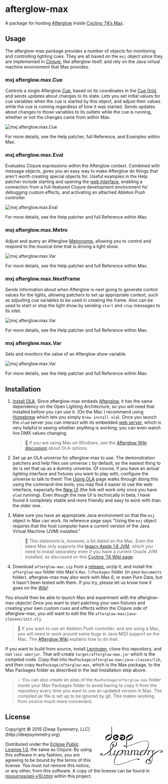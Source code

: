 # afterglow-max

A package for hosting
[Afterglow](https://github.com/brunchboy/afterglow#afterglow) inside
[Cycling ‘74’s Max](https://cycling74.com).

## Usage

The afterglow-max package provides a number of objects for monitoring
and controlling lighting cues. They are all based on the `mxj` object
since they are implemented in [Clojure](http://clojure.org/), like
afterglow itself, and rely on the Java virtual machine environment
that Max provides.

### mxj afterglow.max.Cue

Controls a single Afterglow
[Cue](https://github.com/brunchboy/afterglow/blob/master/doc/cues.adoc#cues),
based on its coordinates in the
[Cue Grid](https://github.com/brunchboy/afterglow/blob/master/doc/cues.adoc#the-cue-grid),
and sends updates about changes to its state. Lets you set initial
values for cue variables when the cue is started by this object, and
adjust their values while the cue is running regardless of how it was
started. Sends updates about changes to those variables to its outlets
while the cue is running, whether or not the changes came from within
Max.

![mxj afterglow.max.Cue](https://raw.githubusercontent.com/brunchboy/afterglow-max/master/doc/assets/Cue.png)

For more details, see the Help patcher, full Reference, and Examples
within Max.

### mxj afterglow.max.Eval

Evaluates Clojure expressions within the Afterglow context. Combined
with message objects, gives you an easy way to make Afterglow do
things that aren't worth creating special objects for. Useful examples
in the Help patcher include starting and opening the
[web interface](https://github.com/brunchboy/afterglow/blob/master/doc/README.adoc#the-embedded-web-interface),
enabling a connection from a full-featured Clojure development
environment for debugging custom effects, and activating an attached
Ableton Push controller.

![mxj afterglow.max.Eval](https://raw.githubusercontent.com/brunchboy/afterglow-max/master/doc/assets/Eval.png)

For more details, see the Help patcher and full Reference within Max.

### mxj afterglow.max.Metro

Adjust and query an Afterglow
[Metronome](https://github.com/brunchboy/afterglow/blob/master/doc/metronomes.adoc#metronomes),
allowing you to control and respond to the musical time that is
driving a light show.

![mxj afterglow.max.Var](https://raw.githubusercontent.com/brunchboy/afterglow-max/master/doc/assets/Metro.png)

For more details, see the Help patcher and full Reference within Max.

### mxj afterglow.max.NextFrame

Sends information about when Afterglow is next going to generate
control values for the lights, allowing patchers to set up appropriate
context, such as adjusting cue variables to be used in creating the
frame. Also can be used to start or stop the light show by sending
`start` and `stop` messages to its inlet.

![mxj afterglow.max.Var](https://raw.githubusercontent.com/brunchboy/afterglow-max/master/doc/assets/NextFrame.png)

For more details, see the Help patcher and full Reference within Max.

### mxj afterglow.max.Var

Sets and monitors the value of an Afterglow show variable.

![mxj afterglow.max.Var](https://raw.githubusercontent.com/brunchboy/afterglow-max/master/doc/assets/Var.png)

For more details, see the Help patcher and full Reference within Max.

## Installation

1. [Install OLA](https://www.openlighting.org/ola/getting-started/downloads/).
   Since afterglow-max embeds
   [Afterglow](https://github.com/brunchboy/afterglow#afterglow), it
   has the same dependency on the Open Lighting Architecture, so you
   will need that installed before you can use it. (On the Mac I
   recommend using [Homebrew](http://brew.sh) which lets you simply
   `brew install ola`). Once you launch the `olad` server you can
   interact with its embedded
   [web server](http://localhost:9090/ola.html), which is very helpful
   in seeing whether anything is working; you can even watch live DMX
   values changing.

   > :wrench: If you are using Max on Windows, see the
   > [Afterglow Wiki discussion](https://github.com/brunchboy/afterglow/wiki/Questions#ola-and-windows)
   > about OLA options.
   
2. Set up an OLA universe for afterglow-max to use. The demonstration
   patchers and help files use universe `1` by default, so the easiest
   thing to do is set that up as a dummy universe. Of course, if you
   have an actual lighting interface and fixtures you want to play
   with, configure the universe to talk to them! The
   [Using OLA](https://www.openlighting.org/ola/getting-started/using-ola/)
   page walks through doing this using the command-line tools; you may
   find it easier to use the web interface, especially the
   [New UI](http://localhost:9090/new/) (the link will work only once
   you have `olad` running). Even though the new UI is technically in
   beta, I have found it completely stable and more friendly and easy
   to work with than the older one.

3. Make sure you have an appropriate Java environment so that the
   `mxj` object in Max can work. Its reference page says &ldquo;Using the
   `mxj` object requires that the host computer have a current version
   of the Java Virtual Machine (JVM) installed.&rdquo;

    > :wrench: This statement is, however, a bit dated on the Mac.
    > Even the latest Max only supports the
    > [legacy Apple 1.6 JVM](http://support.apple.com/kb/dl1572),
    > which you need to install separately even if you have a current
    > Oracle JVM installed, as discussed on this
    > [Cycling ‘74 Wiki page](https://cycling74.com/wiki/index.php?title=Java_on_OS_X_10.9_(and_later)).

4. Download `afterglow-max.zip` from a <a
   href="https://github.com/brunchboy/afterglow-max/releases">release</a>,
   unzip it, and install the `afterglow-max` folder into Max's `Max
   7/Packages` folder (in your `Documents` folder). afterglow-max may
   also work with Max 6, or even Pure Data, but it hasn't been tested
   with them. If you try, please let us know how it goes on the
   [Wiki](https://github.com/brunchboy/afterglow-max/wiki)!

You should then be able to launch Max and experiment with the
afterglow-max objects! Once you want to start patching your own
fixtures and creating your own custom cues and effects within the
Clojure side of afterglow-max, you will want to edit the file
`afterglow-max/java-classes/init.clj`.

> :wrench: If you want to use an Ableton Push controller, and are
> using a Mac, you will need to work around some bugs in Java MIDI
> support on the Mac. The
> [Afterglow Wiki](https://github.com/brunchboy/afterglow/wiki/Questions#midi-from-java-on-the-mac)
> explains how to do that.

If you want to build from source, install
[Leiningen](http://leiningen.org), clone this repository, and run
`lein uberjar`. That will create `target/afterglow-max.jar` which is
the compiled code. Copy that into
`MaxPackage/afterglow-max/java-classes/lib`, and then copy
`MaxPackage/afterglow-max`, which is the Max package, to the Max
Packages folder as described in the last Installation step above.

> :bulb: You can also create an alias of the
> `MaxPackage/afterglow-max` folder inside your Max Packages folder to
> avoid having to copy it from the repository every time you want to
> use an updated version in Max. The compiled jar file is set up to be
> ignored by git. This makes working from source much more convenient.

## License

<img align="right" alt="Deep Symmetry" src="doc/assets/DS-logo-bw-200-padded-left.png">
Copyright © 2015 [Deep Symmetry, LLC](http://deepsymmetry.org)

Distributed under the
[Eclipse Public License 1.0](http://opensource.org/licenses/eclipse-1.0.php),
the same as Clojure. By using this software in any fashion, you are
agreeing to be bound by the terms of this license. You must not remove
this notice, or any other, from this software. A copy of the license
can be found in
[resources/epl-v10.html](https://cdn.rawgit.com/brunchboy/afterglow-max/master/resources/epl-v10.html)
within this project.

